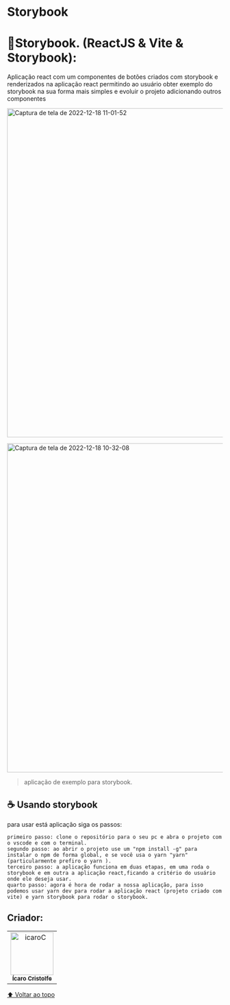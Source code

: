 # Storybook

<h1>🔰Storybook. (ReactJS & Vite & Storybook):</h1>
<p>Aplicação react com um componentes de botões criados com storybook e renderizados na aplicação react permitindo ao usuário obter exemplo do storybook na sua forma mais simples e evoluir o projeto adicionando outros componentes</p>

<a data-flickr-embed="true" href="https://www.flickr.com/photos/196553482@N03/52570375702/in/dateposted-public/" title="Captura de tela de 2022-12-18 11-01-52"><img src="https://live.staticflickr.com/65535/52570375702_8e95a92700_o.png" width="1366" height="768" alt="Captura de tela de 2022-12-18 11-01-52"></a>

<a data-flickr-embed="true" href="https://www.flickr.com/photos/196553482@N03/52570324777/in/dateposted-public/" title="Captura de tela de 2022-12-18 10-32-08"><img src="https://live.staticflickr.com/65535/52570324777_f6b5b54892_o.png" width="1366" height="768" alt="Captura de tela de 2022-12-18 10-32-08"></a>

> aplicação de exemplo para storybook.

## ☕ Usando storybook
para usar está aplicação siga os passos:

```
primeiro passo: clone o repositório para o seu pc e abra o projeto com o vscode e com o terminal.
segundo passo: ao abrir o projeto use um "npm install -g" para instalar o npm de forma global, e se você usa o yarn "yarn" (particularmente prefiro o yarn ).
terceiro passo: a aplicação funciona em duas etapas, em uma roda o storybook e em outra a aplicação react,ficando a critério do usuário onde ele deseja usar.
quarto passo: agora é hora de rodar a nossa aplicação, para isso podemos usar yarn dev para rodar a aplicação react (projeto criado com vite) e yarn storybook para rodar o storybook.
```

## Criador:

<table>
  <tr>
    <td align="center">
      <a href="https://www.linkedin.com/in/%C3%ADcaro-cristolfe-0b8104197/" target="_blanked">
        <img src="https://i.ibb.co/52ySbfP/icaroC.jpg" alt="icaroC" border="0" width= "100px"/><br>
        <sub>
          <b>Ícaro Cristolfe</b>
        </sub>
      </a>
    </td>
  </tr>
</table>



[⬆ Voltar ao topo](#Storybook)<br>
